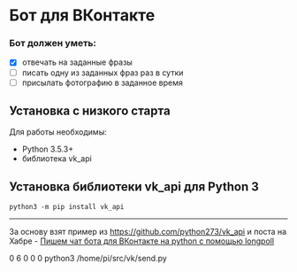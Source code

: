 # Бот для ВКонтакте
### Бот должен уметь:
- [x] отвечать на заданные фразы
- [ ] писать одну из заданных фраз раз в сутки
- [ ] присылать фотографию в заданное время

## Установка с низкого старта
Для работы необходимы:
* Python 3.5.3+
* библиотека vk_api

## Установка библиотеки __vk_api__ для Python 3
`python3 -m pip install vk_api`

***

За основу взят пример из https://github.com/python273/vk_api и поста на Хабре - [Пишем чат бота для ВКонтакте на python с помощью longpoll](https://habr.com/post/428507/)


0 6 0 0 0 python3 /home/pi/src/vk/send.py